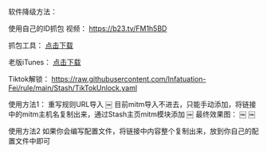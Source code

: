 软件降级方法：

使用自己的ID抓包
视频：
https://b23.tv/FM1h5BD
 
抓包工具：
[点击下载](https://raw.githubusercontent.com/Semporia/TikTok-Unlock/master/iOS%E6%8A%93%E5%8C%85/iOS%E6%97%A7%E7%89%88%E5%BA%94%E7%94%A8%E4%B8%8B%E8%BD%BDv5.1.exe)

老版iTunes：
[点击下载](https://secure-appldnld.apple.com/itunes12/091-87819-20180912-69177170-B085-11E8-B6AB-C1D03409AD2A6/iTunes64Setup.exe)

Tiktok解锁：
https://raw.githubusercontent.com/Infatuation-Fei/rule/main/Stash/TikTokUnlock.yaml

使用方法1：
重写规则URL导入
￼
目前mitm导入不进去，只能手动添加，将链接中的mitm主机名复制出来，通过Stash主页mitm模块添加
￼
最终效果图：
￼
￼

使用方法2
 如果你会编写配置文件，将链接中内容整个复制出来，放到你自己的配置文件中即可
